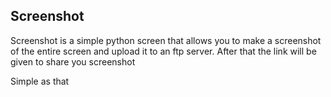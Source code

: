 ## Screenshot

Screenshot is a simple python screen that allows you to make a screenshot of the entire screen and upload it to an ftp server. After that the link will be given to share you screenshot

Simple as that
